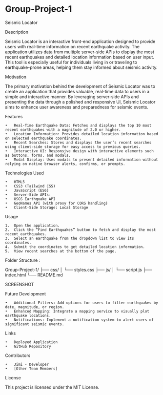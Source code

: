 # Group-Project-1

Seismic Locator

Description

Seismic Locator is an interactive front-end application designed to provide users with real-time information on recent earthquake activity. The application utilizes data from multiple server-side APIs to display the most recent earthquakes and detailed location information based on user input. This tool is especially useful for individuals living in or traveling to earthquake-prone areas, helping them stay informed about seismic activity.

Motivation

The primary motivation behind the development of Seismic Locator was to create an application that provides valuable, real-time data to users in a simple and interactive manner. By leveraging server-side APIs and presenting the data through a polished and responsive UI, Seismic Locator aims to enhance user awareness and preparedness for seismic events.

Features

	•	Real-Time Earthquake Data: Fetches and displays the top 10 most recent earthquakes with a magnitude of 2.0 or higher.
	•	Location Information: Provides detailed location information based on selected earthquake coordinates.
	•	Recent Searches: Stores and displays the user’s recent searches using client-side storage for easy access to previous queries.
	•	Interactive UI: Responsive design with interactive elements such as buttons, forms, and modals.
	•	Modal Display: Uses modals to present detailed information without relying on native browser alerts, confirms, or prompts.

Technologies Used

	•	HTML5
	•	CSS3 (Tailwind CSS)
	•	JavaScript (ES6)
	•	Server-Side APIs:
	•	USGS Earthquake API
	•	GeoNames API (with proxy for CORS handling)
	•	Client-Side Storage: Local Storage

Usage

	1.	Open the application.
	2.	Click the “Find Earthquakes” button to fetch and display the most recent earthquakes.
	3.	Select an earthquake from the dropdown list to view its coordinates.
	4.	Submit the coordinates to get detailed location information.
	5.	View recent searches at the bottom of the page.

Folder Structure :

Group-Project-1/
├── css/
│   └── styles.css
├── js/
│   └── script.js
├── index.html
└── README.md

SCREENSHOT

Future Development

	•	Additional Filters: Add options for users to filter earthquakes by date, magnitude, or region.
	•	Enhanced Mapping: Integrate a mapping service to visually plot earthquake locations.
	•	Notifications: Implement a notification system to alert users of significant seismic events.

Links

	•	Deployed Application
	•	GitHub Repository

Contributors

	•	Jimi - Developer
	•	[Other Team Members]

License

This project is licensed under the MIT License.